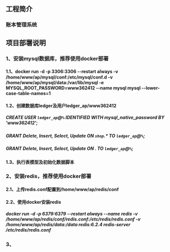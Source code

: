 ## 工程简介
### 账本管理系统
## 项目部署说明
### 1、安装mysql数据库，推荐使用docker部署
#### 1.1、docker run -d -p 3306:3306 --restart always -v /home/www/ap/mysql/conf:/etc/mysql/conf.d -v /home/www/ap/mysql/data:/var/lib/mysql -e MYSQL_ROOT_PASSWORD=www362412 --name mysql mysql --lower-case-table-names=1
#### 1.2、创建数据库ledger及用户ledger_ap/www362412
##### CREATE USER `ledger_ap`@`%` IDENTIFIED WITH mysql_native_password BY 'www362412';
##### GRANT Delete, Insert, Select, Update ON `shop`.* TO `ledger_ap`@`%`;
##### GRANT Delete, Insert, Select, Update ON *.* TO `ledger_ap`@`%`;
#### 1.3、执行表模型及初始化数据脚本
### 2、安装redis，推荐使用docker部署
#### 2.1、上传redis.conf配置到/home/www/ap/redis/conf
#### 2.2、使用docker安装redis
##### docker run -d -p 6379:6379 --restart always --name redis -v /home/www/ap/redis/conf/redis.conf:/etc/redis/redis.conf -v /home/www/ap/redis/data:/data redis:6.2.4 redis-server /etc/redis/redis.conf
### 3、